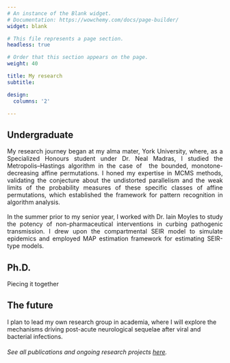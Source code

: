 ```yaml
---
# An instance of the Blank widget.
# Documentation: https://wowchemy.com/docs/page-builder/
widget: blank

# This file represents a page section.
headless: true

# Order that this section appears on the page.
weight: 40

title: My research
subtitle:

design:
  columns: '2'

---
```

## Undergraduate

<div style='text-align: justify' font-family: "Garamond", serif;>
My research journey began at my alma mater, York University, where, as a Specialized Honours student under Dr. Neal Madras, I studied the Metropolis–Hastings algorithm in the case of  the bounded, monotone-decreasing affine permutations. I honed my expertise in MCMS methods, validating the conjecture about the undistorted parallelism and the weak limits of the probability measures of these specific classes of affine permutations, which established the framework for pattern recognition in algorithm analysis. 
<br><br>
In the summer prior to my senior year, I worked with Dr. Iain Moyles to study the potency of non-pharmaceutical interventions in curbing pathogenic transmission. I drew upon the compartmental SEIR model to simulate epidemics and employed MAP estimation framework for estimating SEIR-type models.
</div>

## Ph.D.

Piecing it together

## The future

I plan to lead my own research group in academia, where I will explore the mechanisms driving post-acute neurological sequelae after viral and bacterial infections. 

###### See all publications and ongoing research projects [here](./publications/).